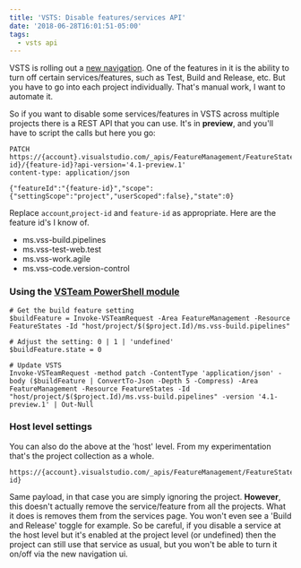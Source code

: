 ```yaml
---
title: 'VSTS: Disable features/services API'
date: '2018-06-28T16:01:51-05:00'
tags:
  - vsts api
---
```

VSTS is rolling out a [new navigation](https://blogs.msdn.microsoft.com/devops/2018/06/19/new-navigation/). One of the features in it is the ability to turn off certain services/features, such as Test, Build and Release, etc. But you have to go into each project individually. That's manual work, I want to automate it.

So if you want to disable some services/features in VSTS across multiple projects there is a REST API that you can use. It's in **preview**, and you'll have to script the calls but here you go:

```
PATCH https://{account}.visualstudio.com/_apis/FeatureManagement/FeatureStates/host/project/{project-id}/{feature-id}?api-version='4.1-preview.1'
content-type: application/json

{"featureId":"{feature-id}","scope":{"settingScope":"project","userScoped":false},"state":0}
```

Replace `account`,`project-id` and `feature-id` as appropriate. Here are the feature id's I know of.

- ms.vss-build.pipelines
- ms.vss-test-web.test
- ms.vss-work.agile
- ms.vss-code.version-control

### Using the [VSTeam PowerShell module](https://www.powershellgallery.com/packages/VSTeam/)
```
# Get the build feature setting
$buildFeature = Invoke-VSTeamRequest -Area FeatureManagement -Resource FeatureStates -Id "host/project/$($project.Id)/ms.vss-build.pipelines"

# Adjust the setting: 0 | 1 | 'undefined'
$buildFeature.state = 0 

# Update VSTS
Invoke-VSTeamRequest -method patch -ContentType 'application/json' -body ($buildFeature | ConvertTo-Json -Depth 5 -Compress) -Area FeatureManagement -Resource FeatureStates -Id "host/project/$($project.Id)/ms.vss-build.pipelines" -version '4.1-preview.1' | Out-Null

```

### Host level settings
You can also do the above at the 'host' level. From my experimentation that's the project collection as a whole.

```
https://{account}.visualstudio.com/_apis/FeatureManagement/FeatureStates/host/{feature-id}
```

Same payload, in that case you are simply ignoring the project. **However**, this doesn't actually remove the service/feature from all the projects. What it does is removes them from the services page. You won't even see a 'Build and Release' toggle for example. So be careful, if you disable a service at the host level but it's enabled at the project level (or undefined) then the project can still use that service as usual, but you won't be able to turn it on/off via the new navigation ui.

